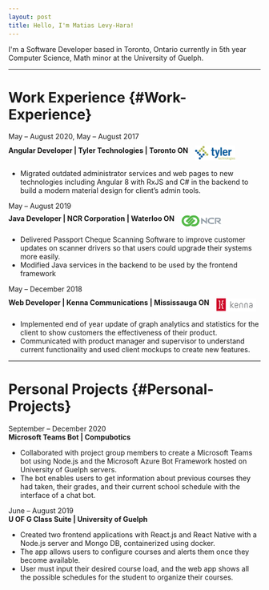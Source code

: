 ```yaml
---
layout: post
title: Hello, I'm Matias Levy-Hara!
---
```


I'm a Software Developer based in Toronto, Ontario currently in 5th year Computer Science, Math minor at the University of Guelph.

---

# Work Experience {#Work-Experience}

<p style="margin-bottom:0">May – August 2020, May – August 2017</p>
<div style="display:inline-block;">
    <strong>Angular Developer | Tyler Technologies | Toronto ON</strong>
</div>
<div style="display:inline-block;vertical-align:middle;margin-top:10px;margin-left:10px">
    <img src="/assets/tyler_tech.png" alt="img" width="80px"/>
</div>

* Migrated outdated administrator services and web pages to new technologies
including Angular 8 with RxJS and C# in the backend to build a modern material
design for client’s admin tools.

<p style="margin-bottom:0">May – August 2019</p>
<div style="display:inline-block;">
    <strong>Java Developer | NCR Corporation | Waterloo ON</strong>
</div>
<div style="display:inline-block;vertical-align:middle;margin-top:10px;margin-left:10px">
    <img src="/assets/ncr_corporation.png" alt="img" width="80px"/>
</div>

* Delivered Passport Cheque Scanning Software to improve customer updates on
scanner drivers so that users could upgrade their systems more easily.
* Modified Java services in the backend to be used by the frontend framework

<p style="margin-bottom:0">May – December 2018</p>
<div style="display:inline-block;">
    <strong>Web Developer | Kenna Communications | Mississauga ON</strong>
</div>
<div style="display:inline-block;vertical-align:middle;margin-top:10px;margin-left:10px">
    <img src="/assets/kenna_comm.png" alt="img" width="80px"/>
</div>

* Implemented end of year update of graph analytics and statistics for the client
to show customers the effectiveness of their product.
* Communicated with product manager and supervisor to understand current
functionality and used client mockups to create new features.

---

# Personal Projects {#Personal-Projects}

September – December 2020  
**Microsoft Teams Bot | Compubotics**
* Collaborated with project group members to create a Microsoft Teams bot using
Node.js and the Microsoft Azure Bot Framework hosted on University of Guelph
servers.
* The bot enables users to get information about previous courses they had taken,
their grades, and their current school schedule with the interface of a chat bot.

June – August 2019  
**U OF G Class Suite | University of Guelph**
* Created two frontend applications with React.js and React Native with a Node.js
server and Mongo DB, containerized using docker.
* The app allows users to configure courses and alerts them once they become
available.
* User must input their desired course load, and the web app shows all the
possible schedules for the student to organize their courses.

